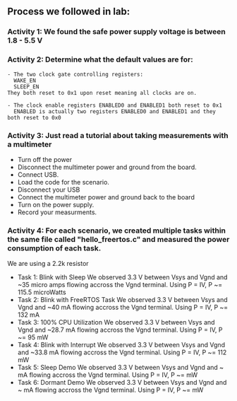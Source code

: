 ## Process we followed in lab:

### Activity 1: We found the safe power supply voltage is between 1.8 - 5.5 V

### Activity 2: Determine what the default values are for:
    - The two clock gate controlling registers:
      WAKE_EN
      SLEEP_EN
    They both reset to 0x1 upon reset meaning all clocks are on.
    
    - The clock enable registers ENABLED0 and ENABLED1 both reset to 0x1
      ENABLED is actually two registers ENABLED0 and ENABLED1 and they both reset to 0x0
### Activity 3: Just read a tutorial about taking measurements with a multimeter
  - Turn off the power
  - Disconnect the multimeter power and ground from the board.
  - Connect USB.
  - Load the code for the scenario.
  - Disconnect your USB
  - Connect the multimeter power and ground back to the board
  - Turn on the power supply.
  - Record your measurments.

### Activity 4: For each scenario, we created multiple tasks within the same file called "hello_freertos.c" and measured the power consumption of each task.
We are using a 2.2k resistor
 - Task 1: Blink with Sleep
    We observed 3.3 V between Vsys and Vgnd and ~35 micro amps flowing accross the Vgnd terminal.
    Using P = IV, P ~= 115.5 microWatts
 - Task 2: Blink with FreeRTOS Task
    We observed 3.3 V between Vsys and Vgnd and ~40 mA flowing accross the Vgnd terminal.
    Using P = IV, P ~= 132 mA
 - Task 3: 100% CPU Utilization
    We observed 3.3 V between Vsys and Vgnd and ~28.7 mA flowing accross the Vgnd terminal.
    Using P = IV, P ~= 95 mW
 - Task 4: Blink with Interrupt
    We observed 3.3 V between Vsys and Vgnd and ~33.8 mA flowing accross the Vgnd terminal.
    Using P = IV, P ~= 112 mW
 - Task 5: Sleep Demo
    We observed 3.3 V between Vsys and Vgnd and ~ mA flowing accross the Vgnd terminal.
    Using P = IV, P ~=  mW
 - Task 6: Dormant Demo
    We observed 3.3 V between Vsys and Vgnd and ~ mA flowing accross the Vgnd terminal.
    Using P = IV, P ~=  mW